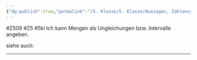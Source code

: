 ```yaml
---
{"dg-publish":true,"permalink":"/5. Klasse/5. Klasse/Aussagen, Zahlensysteme/Umwandeln von  Mengen, Ungleichungen und Intervallen/"}
---
```


#Z509 #Z5 #5kl
Ich kann Mengen als Ungleichungen bzw. Intervalle angeben.

siehe auch:
____
